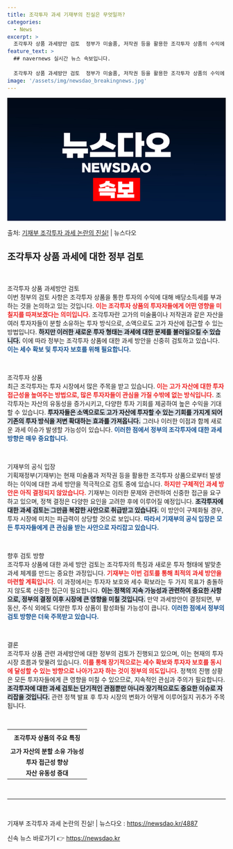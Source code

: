 ```yaml
---
title: 조각투자 과세 기재부의 진실은 무엇일까?
categories:
  - News
excerpt: >
  조각투자 상품 과세방안 검토  정부가 미술품, 저작권 등을 활용한 조각투자 상품의 수익에 대해 배당소득세를 …
feature_text: >
  ## navernews 실시간 뉴스 속보입니다.

  조각투자 상품 과세방안 검토  정부가 미술품, 저작권 등을 활용한 조각투자 상품의 수익에 대해 배당소득세를 …
image: '/assets/img/newsdao_breakingnews.jpg'
---
```


![뉴스다오 속보](/assets/img/newsdao_breakingnews.jpg)

<p>출처: <a href="https://newsdao.kr/4887" rel="dofollow">기재부 조각투자 과세 논란의 진실!</a> | 뉴스다오</p>

<h2 data-ke-size="size26">조각투자 상품 과세에 대한 정부 검토</h2>

<p data-ke-size="size16">&nbsp;</p>

조각투자 상품 과세방안 검토  
이번 정부의 검토 사항은 조각투자 상품을 통한 투자의 수익에 대해 배당소득세를 부과하는 것을 논의하고 있는 것입니다. <b><span style="color: #ee2323;">이는 조각투자 상품의 투자자들에게 어떤 영향을 미칠지를 따져보겠다는 의미입니다.</span></b> 조각투자란 고가의 미술품이나 저작권과 같은 자산을 여러 투자자들이 분할 소유하는 투자 방식으로, 소액으로도 고가 자산에 접근할 수 있는 방법입니다. <b><span style="background-color: #21538527;">하지만 이러한 새로운 투자 형태는 과세에 대한 문제를 불러일으킬 수 있습니다.</span></b> 이에 따라 정부는 조각투자 상품에 대한 과세 방안을 신중히 검토하고 있습니다. <b><span style="color: #1a5490;">이는 세수 확보 및 투자자 보호를 위해 필요합니다.</span></b>

<p data-ke-size="size16">&nbsp;</p>

조각투자 상품  
최근 조각투자는 투자 시장에서 많은 주목을 받고 있습니다. <b><span style="color: #ee2323;">이는 고가 자산에 대한 투자 접근성을 높여주는 방법으로, 많은 투자자들이 관심을 가질 수밖에 없는 방식입니다.</span></b> 조각투자는 자산의 유동성을 증가시키고, 다양한 투자 기회를 제공하여 높은 수익을 기대할 수 있습니다. <b><span style="background-color: #21538527;">투자자들은 소액으로도 고가 자산에 투자할 수 있는 기회를 가지게 되어 기존의 투자 방식을 저변 확대하는 효과를 가져옵니다.</span></b> 그러나 이러한 이점과 함께 새로운 과세 이슈가 발생할 가능성이 있습니다. <b><span style="color: #1a5490;">이러한 점에서 정부의 조각투자에 대한 과세 방향은 매우 중요합니다.</span></b>

<p data-ke-size="size16">&nbsp;</p>

기재부의 공식 입장  
기획재정부(기재부)는 현재 미술품과 저작권 등을 활용한 조각투자 상품으로부터 발생하는 이익에 대한 과세 방안을 적극적으로 검토 중에 있습니다. <b><span style="color: #ee2323;">하지만 구체적인 과세 방안은 아직 결정되지 않았습니다.</span></b> 기재부는 이러한 문제와 관련하여 신중한 접근을 요구하고 있으며, 정책 결정은 다양한 요인을 고려한 후에 이루어질 예정입니다. <b><span style="background-color: #21538527;">조각투자에 대한 과세 검토는 그만큼 복잡한 사안으로 취급받고 있습니다.</span></b> 이 방안이 구체화될 경우, 투자 시장에 미치는 파급력이 상당할 것으로 보입니다. <b><span style="color: #1a5490;">따라서 기재부의 공식 입장은 모든 투자자들에게 큰 관심을 받는 사안으로 자리잡고 있습니다.</span></b>

<p data-ke-size="size16">&nbsp;</p>

향후 검토 방향  
조각투자 상품에 대한 과세 방안 검토는 조각투자의 특징과 새로운 투자 형태에 발맞춘 과세 체계를 만드는 중요한 과정입니다. <b><span style="color: #ee2323;">기재부는 이번 검토를 통해 최적의 과세 방안을 마련할 계획입니다.</span></b> 이 과정에서는 투자자 보호와 세수 확보라는 두 가지 목표가 충돌하지 않도록 신중한 접근이 필요합니다. <b><span style="background-color: #21538527;">이는 정책의 지속 가능성과 관련하여 중요한 사항으로, 정부의 결정 이후 시장에 큰 영향을 미칠 것입니다.</span></b> 만약 과세방안이 결정되면, 부동산, 주식 외에도 다양한 투자 상품이 활성화될 가능성이 큽니다. <b><span style="color: #1a5490;">이러한 점에서 정부의 검토 방향은 더욱 주목받고 있습니다.</span></b>

<p data-ke-size="size16">&nbsp;</p>

결론  
조각투자 상품 관련 과세방안에 대한 정부의 검토가 진행되고 있으며, 이는 현재의 투자 시장 흐름과 맞물려 있습니다. <b><span style="color: #ee2323;">이를 통해 장기적으로는 세수 확보와 투자자 보호를 동시에 달성할 수 있는 방향으로 나아가고자 하는 것이 정부의 의도입니다.</span></b> 정책의 진행 상황은 모든 투자자들에게 큰 영향을 미칠 수 있으므로, 지속적인 관심과 주의가 필요합니다. <b><span style="background-color: #21538527;">조각투자에 대한 과세 검토는 단기적인 관점뿐만 아니라 장기적으로도 중요한 이슈로 자리잡을 것입니다.</span></b> 관련 정책 발표 후 투자 시장의 변화가 어떻게 이루어질지 귀추가 주목됩니다.

<p data-ke-size="size16">&nbsp;</p>

<table style="width: 100%; border-collapse: collapse;">
    <tr>
        <th style="text-align: center; height: 30px;">조각투자 상품의 주요 특징</th>
    </tr>
    <tr>
        <td style="text-align: center; height: 17px;"><b>고가 자산의 분할 소유 가능성</b></td>
    </tr>
    <tr>
        <td style="text-align: center; height: 17px;"><b>투자 접근성 향상</b></td>
    </tr>
    <tr>
        <td style="text-align: center; height: 17px;"><b>자산 유동성 증대</b></td>
    </tr>
</table>

<p data-ke-size="size16">&nbsp;</p>

<hr />

<p data-ke-size="size16">&nbsp;</p>

기재부 조각투자 과세 논란의 진실! | 뉴스다오  : <a href="https://newsdao.kr/4887">https://newsdao.kr/4887</a> 

신속 뉴스 바로가기 👉 <a href="https://newsdao.kr" rel="dofollow">https://newsdao.kr</a>


